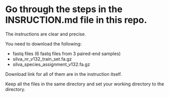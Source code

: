 # Go through the steps in the INSRUCTION.md file in this repo.
The instructions are clear and precise. 

You need to download the following:

- fastq files (6 fastq files from 3 paired-end samples)
- silva_nr_v132_train_set.fa.gz
- silva_species_assignment_v132.fa.gz

Download link for all of them are in the instruction itself. 

Keep all the files in the same directory and set your working directory to the directory. 

